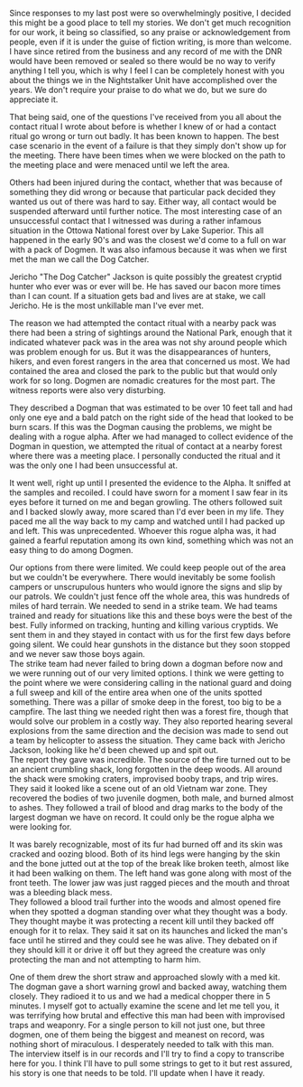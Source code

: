 Since responses to my last post were so overwhelmingly positive, I decided this might be a good place to tell my stories. We don't get much recognition for our work, it being so classified, so any praise or acknowledgement from people, even if it is under the guise of fiction writing, is more than welcome. I have since retired from the business and any record of me with the DNR would have been removed or sealed so there would be no way to verify anything I tell you, which is why I feel I can be completely honest with you about the things we in the Nightstalker Unit have accomplished over the years. We don't require your praise to do what we do, but we sure do appreciate it.

That being said, one of the questions I've received from you all about the contact ritual I wrote about before is whether I knew of or had a contact ritual go wrong or turn out badly. It has been known to happen. The best case scenario in the event of a failure is that they simply don't show up for the meeting. There have been times when we were blocked on the path to the meeting place and were menaced until we left the area. 

Others had been injured during the contact, whether that was because of something they did wrong or because that particular pack decided they wanted us out of there was hard to say. Either way, all contact would be suspended afterward until further notice. The most interesting case of an unsuccessful contact that I witnessed was during a rather infamous situation in the Ottowa National forest over by Lake Superior. This all happened in the early 90's and was the closest we'd come to a full on war with a pack of Dogmen. It was also infamous because it was when we first met the man we call the Dog Catcher. 

Jericho "The Dog Catcher" Jackson is quite possibly the greatest cryptid hunter who ever was or ever will be. He has saved our bacon more times than I can count. If a situation gets bad and lives are at stake, we call Jericho. He is the most unkillable man I've ever met.

The reason we had attempted the contact ritual with a nearby pack was there had been a string of sightings around the National Park, enough that it indicated whatever pack was in the area was not shy around people which was problem enough for us. But it was the disappearances of hunters, hikers, and even forest rangers in the area that concerned us most. We had contained the area and closed the park to the public but that would only work for so long. Dogmen are nomadic creatures for the most part. The witness reports were also very disturbing. 

They described a Dogman that was estimated to be over 10 feet tall and had only one eye and a bald patch on the right side of the head that looked to be burn scars. If this was the Dogman causing the problems, we might be dealing with a rogue alpha. After we had managed to collect evidence of the Dogman in question, we attempted the ritual of contact at a nearby forest where there was a meeting place. I personally conducted the ritual and it was the only one I had been unsuccessful at. 

It went well, right up until I presented the evidence to the Alpha. It sniffed at the samples and recoiled. I could have sworn for a moment I saw fear in its eyes before it turned on me and began growling. The others followed suit and I backed slowly away, more scared than I'd ever been in my life. They paced me all the way back to my camp and watched until I had packed up and left. This was unprecedented. Whoever this rogue alpha was, it had gained a fearful reputation among its own kind, something which was not an easy thing to do among Dogmen.

Our options from there were limited. We could keep people out of the area but we couldn't be everywhere. There would inevitably be some foolish campers or unscrupulous hunters who would ignore the signs and slip by our patrols. We couldn't just fence off the whole area, this was hundreds of miles of hard terrain. We needed to send in a strike team. We had teams trained and ready for situations like this and these boys were the best of the best. Fully informed on tracking, hunting and killing various cryptids. We sent them in and they stayed in contact with us for the first few days before going silent. We could hear gunshots in the distance but they soon stopped and we never saw those boys again.  
The strike team had never failed to bring down a dogman before now and we were running out of our very limited options. I think we were getting to the point where we were considering calling in the national guard and doing a full sweep and kill of the entire area when one of the units spotted something. There was a pillar of smoke deep in the forest, too big to be a campfire. The last thing we needed right then was a forest fire, though that would solve our problem in a costly way. They also reported hearing several explosions from the same direction and the decision was made to send out a team by helicopter to assess the situation. They came back with Jericho Jackson, looking like he'd been chewed up and spit out.  
The report they gave was incredible. The source of the fire turned out to be an ancient crumbling shack, long forgotten in the deep woods. All around the shack were smoking craters, improvised booby traps, and trip wires. They said it looked like a scene out of an old Vietnam war zone. They recovered the bodies of two juvenile dogmen, both male, and burned almost to ashes. They followed a trail of blood and drag marks to the body of the largest dogman we have on record. It could only be the rogue alpha we were looking for. 

It was barely recognizable, most of its fur had burned off and its skin was cracked and oozing blood. Both of its hind legs were hanging by the skin and the bone jutted out at the top of the break like broken teeth, almost like it had been walking on them. The left hand was gone along with most of the front teeth. The lower jaw was just ragged pieces and the mouth and throat was a bleeding black mess.   
They followed a blood trail further into the woods and almost opened fire when they spotted a dogman standing over what they thought was a body. They thought maybe it was protecting a recent kill until they backed off enough for it to relax. They said it sat on its haunches and licked the man's face until he stirred and they could see he was alive. They debated on if they should kill it or drive it off but they agreed the creature was only protecting the man and not attempting to harm him. 

One of them drew the short straw and approached slowly with a med kit. The dogman gave a short warning growl and backed away, watching them closely. They radioed it to us and we had a medical chopper there in 5 minutes. I myself got to actually examine the scene and let me tell you, it was terrifying how brutal and effective this man had been with improvised traps and weaponry. For a single person to kill not just one, but three dogmen, one of them being the biggest and meanest on record, was nothing short of miraculous. I desperately needed to talk with this man.  
The interview itself is in our records and I'll try to find a copy to transcribe here for you. I think I'll have to pull some strings to get to it but rest assured, his story is one that needs to be told. I'll update when I have it ready.